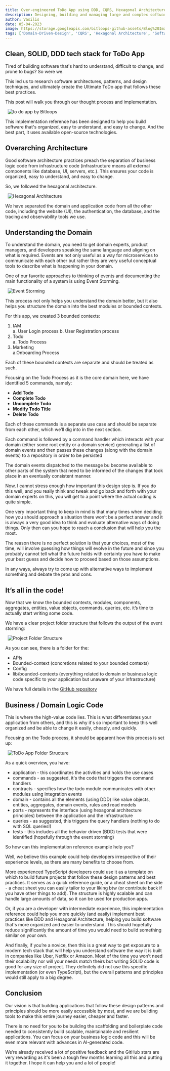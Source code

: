 ```yaml
---
title: Over-engineered ToDo App using DDD, CQRS, Hexagonal Architecture & Event Sourcing
description: Designing, building and managing large and complex software does not have to be so hard. We believe it is possible to radically transform how software is developed by incorporating best-practices, design principles and patterns into the software development process. 
author: Vasilis
date: 05-04-2023
image: https://storage.googleapis.com/bitloops-github-assets/Blog%20Images/todo-app.jpg
tags: ['Domain-Driven-Design', 'CQRS', 'Hexagonal Architecture', 'Software Patterns', 'clean architecture', 'Event Sourcing']
---
```


## Clean, SOLID, DDD tech stack for ToDo App

Tired of building software that's hard to understand, difficult to change, and prone to bugs? So were we. 

This led us to research software architectures, patterns, and design techniques, and ultimately create the Ultimate ToDo app that follows these best practices. 

This post will walk you through our thought process and implementation.

&nbsp;
![to do app by Bitloops](https://storage.googleapis.com/bitloops-github-assets/ddd-hexagonal-cqrs-es-eda-2.gif)
&nbsp;

This implementation reference has been designed to help you build software that's organized, easy to understand, and easy to change. And the best part, it uses available open-source technologies.

## Overarching Architecture

Good software architecture practices preach the separation of business logic code from infrastructure code (infrastructure means all external components like database, UI, servers, etc.). This ensures your code is organized, easy to understand, and easy to change.

So, we followed the hexagonal architecture. 

&nbsp;
![Hexagonal Architecture](https://storage.googleapis.com/bitloops-github-assets/Blog%20Images/hexagonal-architecture.png)
&nbsp;


We have separated the domain and application code from all the other code, including the website (UI), the authentication, the database, and the tracing and observability tools we use.

## Understanding the Domain

To understand the domain, you need to get domain experts, product managers, and developers speaking the same language and aligning on what is required. Events are not only useful as a way for microservices to communicate with each other but rather they are very useful conceptual tools to describe what is happening in your domain.

One of our favorite approaches to thinking of events and documenting the main functionality of a system is using Event Storming.


&nbsp;
![Event Storming](https://storage.googleapis.com/bitloops-github-assets/Blog%20Images/workflow.png)
&nbsp;

This process not only helps you understand the domain better, but it also helps you structure the domain into the best modules or bounded contexts.

For this app, we created 3 bounded contexts:

1. IAM <br>
  a. User Login process
  b. User Registration process
1. Todo <br>
  a. Todo Process
1. Marketing <br>
  a.Onboarding Process

Each of these bounded contexts are separate and should be treated as such.

Focusing on the Todo Process as it is the core domain here, we have identified 5 commands, namely:

* **Add Todo**
* **Complete Todo**
* **Uncomplete Todo**
* **Modify Todo Title**
* **Delete Todo**

Each of these commands is a separate use case and should be separate from each other, which we’ll dig into in the next section. 

Each command is followed by a command handler which interacts with your domain (either some root entity or a domain service) generating a list of domain events and then passes these changes (along with the domain events) to a repository in order to be persisted

The domain events dispatched to the message bu become available to other parts of the system that need to be informed of the changes that took place in an eventually consistent manner.  

Now, I cannot stress enough how important this design step is. If you do this well, and you really think and tweak and go back and forth with your domain experts on this, you will get to a point where the actual coding is quite simple. 

One very important thing to keep in mind is that many times when deciding how you should approach a situation there won’t be a perfect answer and it is always a very good idea to think and evaluate alternative ways of doing things. Only then can you hope to reach a conclusion that will help you the most. 

The reason there is no perfect solution is that your choices, most of the time, will involve guessing how things will evolve in the future and since you probably cannot tell what the future holds with certainty you have to make your best guess and decide how to proceed based on those assumptions. 

In any ways, always try to come up with alternative ways to implement something and debate the pros and cons.

## It’s all in the code!

Now that we know the bounded contexts, modules, components, aggregates, entities, value objects, commands, queries, etc. it’s time to actually start writing some code.

We have a clear project folder structure that follows the output of the event storming:

&nbsp;
![Project Folder Structure](https://storage.googleapis.com/bitloops-github-assets/Blog%20Images/folder-structure.png)
&nbsp;

As you can see, there is a folder for the:

* APIs
* Bounded-context (concretions related to your bounded contexts)
* Config
* lib/bounded-contexts (everything related to domain or business logic code specific to your application but unaware of your infrastructure)

We have full details in the [GitHub repository](https://github.com/bitloops/ddd-hexagonal-cqrs-es-eda)

## Business / Domain Logic Code

This is where the high-value code lies. This is what differentiates your application from others, and this is why it's so important to keep this well organized and be able to change it easily, cheaply, and quickly.

Focusing on the Todo process, it should be apparent how this process is set up:

&nbsp;
![ToDo App Folder Structure](https://storage.googleapis.com/bitloops-github-assets/Blog%20Images/folder-structure-2.png)
&nbsp;

As a quick overview, you have:

* application - this coordinates the activities and holds the use cases
* commands - as suggested, it's the code that triggers the command handlers
* contracts - specifies how the todo module communicates with other modules using integration events
* domain - contains all the elements (using DDD) like value objects, entities, aggregates, domain events, rules and read models
* ports - represents the interface (using hexagonal architecture principles) between the application and the infrastructure
* queries - as suggested, this triggers the query handlers (nothing to do with SQL queries!)
* tests - this includes all the behavior driven (BDD) tests that were identified (hopefully through the event storming)

So how can this implementation reference example help you?

Well, we believe this example could help developers irrespective of their experience levels, as there are many benefits to choose from.

More experienced TypeScript developers could use it as a template on which to build future projects that follow these design patterns and best practices. It serves as a quick reference guide, or a cheat sheet on the side - a cheat sheet you can easily tailor to your liking btw (or contribute back if you have other things to add). The structure is highly scalable and can handle large amounts of data, so it can be used for production apps.

Or, if you are a developer with intermediate experience, this implementation reference could help you more quickly (and easily) implement best practices like DDD and Hexagonal Architecture, helping you build software that's more organized and easier to understand. This should hopefully reduce significantly the amount of time you would need to build something similar on your own.

And finally, if you’re a novice, then this is a great way to get exposure to a modern tech stack that will help you understand software the way it is built in companies like Uber, Netflix or Amazon. Most of the time you won’t need their scalability nor will your needs match theirs but writing SOLID code is good for any size of project. They definitely did not use this specific implementation (or even TypeScript), but the overall patterns and principles would still apply to a big degree.

## Conclusion

Our vision is that building applications that follow these design patterns and principles should be more easily accessible by most, and we are building tools to make this entire journey easier, cheaper and faster.

There is no need for you to be building the scaffolding and boilerplate code needed to consistently build scalable, maintainable and resilient applications. You can focus on your business logic code and this will be even more relevant with advances in AI-generated code.

We’re already received a lot of positive feedback and the GitHub stars are very rewarding as it's been a tough few months learning all this and putting it together. I hope it can help you and a lot of people!

